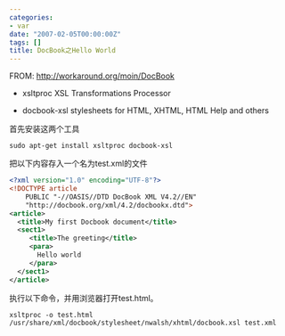 ```yaml
---
categories:
- var
date: "2007-02-05T00:00:00Z"
tags: []
title: DocBook之Hello World
---
```


FROM: <http://workaround.org/moin/DocBook>

- xsltproc
  XSL Transformations Processor

- docbook-xsl
  stylesheets for HTML, XHTML, HTML Help and others

首先安装这两个工具

    sudo apt-get install xsltproc docbook-xsl 

把以下内容存入一个名为test.xml的文件

```xml
<?xml version="1.0" encoding="UTF-8"?>
<!DOCTYPE article
    PUBLIC "-//OASIS//DTD DocBook XML V4.2//EN"
    "http://docbook.org/xml/4.2/docbookx.dtd">
<article>
  <title>My first Docbook document</title>
  <sect1>
     <title>The greeting</title>
     <para>
       Hello world
     </para>
  </sect1>
</article>
```

执行以下命令，并用浏览器打开test.html。

    xsltproc -o test.html /usr/share/xml/docbook/stylesheet/nwalsh/xhtml/docbook.xsl test.xml
